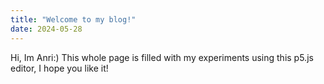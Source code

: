```yaml
---
title: "Welcome to my blog!"
date: 2024-05-28
---
```


Hi, Im Anri:) This whole page is filled with my experiments using this p5.js editor, I hope you like it!
